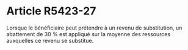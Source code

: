 # Article R5423-27

  
Lorsque le bénéficiaire peut prétendre à un revenu de substitution, un abattement de 30 % est appliqué sur la moyenne des ressources auxquelles ce revenu se substitue.